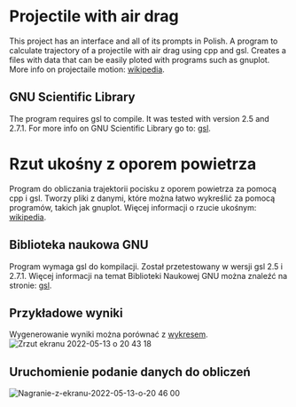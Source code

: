 # Projectile with air drag
This project has an interface and all of its prompts in Polish. A program to calculate trajectory of a projectile with air drag using cpp and gsl. Creates a files with data that can be easily ploted with programs such as gnuplot.
More info on projectaile motion: [wikipedia](https://en.wikipedia.org/wiki/Projectile_motion).

## GNU Scientific Library
The program requires gsl to compile. It was tested with version 2.5 and 2.7.1. For more info on GNU Scientific Library go to: [gsl](https://www.gnu.org/software/gsl/).

# Rzut ukośny z oporem powietrza
Program do obliczania trajektorii pocisku z oporem powietrza za pomocą cpp i gsl. Tworzy pliki z danymi, które można łatwo wykreślić za pomocą programów, takich jak gnuplot. Więcej informacji o rzucie ukośnym: [wikipedia](https://pl.wikipedia.org/wiki/Rzut_ukośny_(fizyka)).

## Biblioteka naukowa GNU
Program wymaga gsl do kompilacji. Został przetestowany w wersji gsl 2.5 i 2.7.1. Więcej informacji na temat Biblioteki Naukowej GNU można znaleźć na stronie: [gsl](https://www.gnu.org/software/gsl/).


## Przykładowe wyniki
Wygenerowanie wyniki można porównać z [wykresem](https://en.wikipedia.org/wiki/File:Mplwp_ballistic_trajectories_velocities.svg).
![Zrzut ekranu 2022-05-13 o 20 43 18](https://user-images.githubusercontent.com/48216995/168374034-9c3313e3-5e52-4d4e-9814-1b136e78af43.jpg)

## Uruchomienie podanie danych do obliczeń
![Nagranie-z-ekranu-2022-05-13-o-20 46 00](https://user-images.githubusercontent.com/48216995/168372922-7426b251-b766-499a-b204-9e9413614003.gif)
